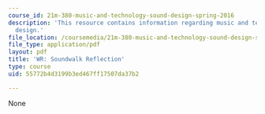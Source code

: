 ```yaml
---
course_id: 21m-380-music-and-technology-sound-design-spring-2016
description: 'This resource contains information regarding music and technology: Sound
  design.'
file_location: /coursemedia/21m-380-music-and-technology-sound-design-spring-2016/55772b4d3199b3ed467ff17507da37b2_MIT21M_380S16_assn_wr.pdf
file_type: application/pdf
layout: pdf
title: 'WR: Soundwalk Reflection'
type: course
uid: 55772b4d3199b3ed467ff17507da37b2

---
```

None